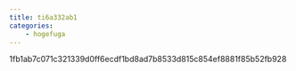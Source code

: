 ```yaml
---
title: ti6a332ab1
categories:
    - hogefuga
---
```

1fb1ab7c071c321339d0ff6ecdf1bd8ad7b8533d815c854ef8881f85b52fb928